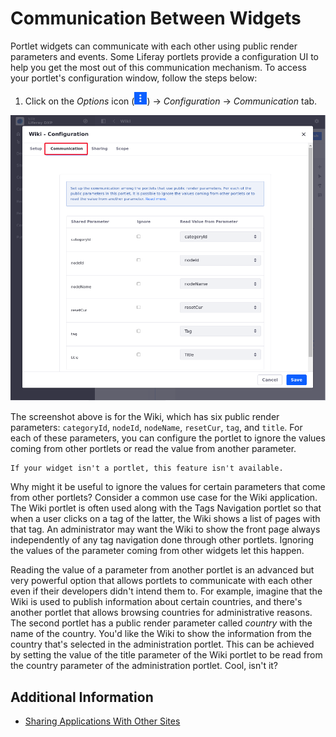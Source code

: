 # Communication Between Widgets

Portlet widgets can communicate with each other using public render parameters and events. Some Liferay portlets provide a configuration UI to help you get the most out of this communication mechanism. To access your portlet's configuration window, follow the steps below:

1. Click on the *Options* icon (![Options](../../../../images/icon-app-options.png)) &rarr; *Configuration* &rarr; *Communication* tab.

![You can configure portlets to communicate with each other using public render parameters.](./communication-between-widgets/images/01.png)

The screenshot above is for the Wiki, which has six public render parameters: `categoryId`, `nodeId`, `nodeName`, `resetCur`, `tag`, and `title`. For each of these parameters, you can configure the portlet to ignore the values coming from other portlets or read the value from another parameter.

```{important}
If your widget isn't a portlet, this feature isn't available.
```

Why might it be useful to ignore the values for certain parameters that come from other portlets? Consider a common use case for the Wiki application. The  Wiki portlet is often used along with the Tags Navigation portlet so that when a  user clicks on a tag of the latter, the Wiki shows a list of pages with that  tag. An administrator may want the Wiki to show the front page always  independently of any tag navigation done through other portlets. Ignoring the values of the parameter coming from other widgets let this happen.

Reading the value of a parameter from another portlet is an advanced but very powerful option that allows portlets to communicate with each other even if their developers didn't intend them to. For example, imagine that the Wiki is used to publish information about certain countries, and there's another portlet that allows browsing countries for administrative reasons. The second portlet has a public render parameter called *country* with the name of the country. You'd like the Wiki to show the information from the country that's selected in the administration portlet. This can be achieved by setting the value of the title parameter of the Wiki portlet to be read from the country parameter of the administration portlet. Cool, isn't it?

## Additional Information

- [Sharing Applications With Other Sites](./sharing-widgets-with-other-sites.md)
